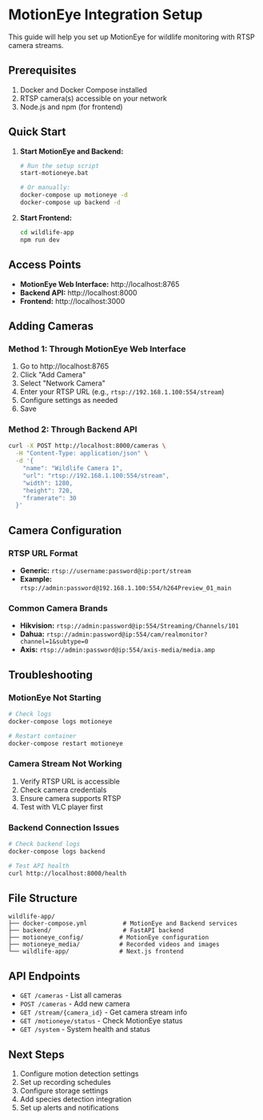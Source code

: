 # MotionEye Integration Setup

This guide will help you set up MotionEye for wildlife monitoring with RTSP camera streams.

## Prerequisites

1. Docker and Docker Compose installed
2. RTSP camera(s) accessible on your network
3. Node.js and npm (for frontend)

## Quick Start

1. **Start MotionEye and Backend:**
   ```bash
   # Run the setup script
   start-motioneye.bat
   
   # Or manually:
   docker-compose up motioneye -d
   docker-compose up backend -d
   ```

2. **Start Frontend:**
   ```bash
   cd wildlife-app
   npm run dev
   ```

## Access Points

- **MotionEye Web Interface:** http://localhost:8765
- **Backend API:** http://localhost:8000
- **Frontend:** http://localhost:3000

## Adding Cameras

### Method 1: Through MotionEye Web Interface
1. Go to http://localhost:8765
2. Click "Add Camera"
3. Select "Network Camera"
4. Enter your RTSP URL (e.g., `rtsp://192.168.1.100:554/stream`)
5. Configure settings as needed
6. Save

### Method 2: Through Backend API
```bash
curl -X POST http://localhost:8000/cameras \
  -H "Content-Type: application/json" \
  -d '{
    "name": "Wildlife Camera 1",
    "url": "rtsp://192.168.1.100:554/stream",
    "width": 1280,
    "height": 720,
    "framerate": 30
  }'
```

## Camera Configuration

### RTSP URL Format
- **Generic:** `rtsp://username:password@ip:port/stream`
- **Example:** `rtsp://admin:password@192.168.1.100:554/h264Preview_01_main`

### Common Camera Brands
- **Hikvision:** `rtsp://admin:password@ip:554/Streaming/Channels/101`
- **Dahua:** `rtsp://admin:password@ip:554/cam/realmonitor?channel=1&subtype=0`
- **Axis:** `rtsp://admin:password@ip:554/axis-media/media.amp`

## Troubleshooting

### MotionEye Not Starting
```bash
# Check logs
docker-compose logs motioneye

# Restart container
docker-compose restart motioneye
```

### Camera Stream Not Working
1. Verify RTSP URL is accessible
2. Check camera credentials
3. Ensure camera supports RTSP
4. Test with VLC player first

### Backend Connection Issues
```bash
# Check backend logs
docker-compose logs backend

# Test API health
curl http://localhost:8000/health
```

## File Structure

```
wildlife-app/
├── docker-compose.yml          # MotionEye and Backend services
├── backend/                    # FastAPI backend
├── motioneye_config/          # MotionEye configuration
├── motioneye_media/           # Recorded videos and images
└── wildlife-app/              # Next.js frontend
```

## API Endpoints

- `GET /cameras` - List all cameras
- `POST /cameras` - Add new camera
- `GET /stream/{camera_id}` - Get camera stream info
- `GET /motioneye/status` - Check MotionEye status
- `GET /system` - System health and status

## Next Steps

1. Configure motion detection settings
2. Set up recording schedules
3. Configure storage settings
4. Add species detection integration
5. Set up alerts and notifications 